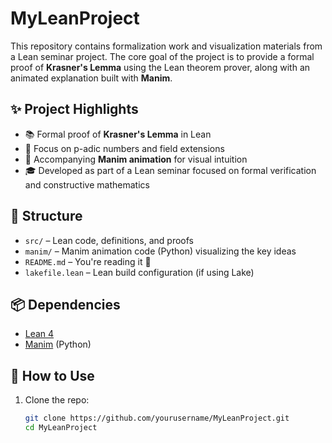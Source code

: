 # MyLeanProject

This repository contains formalization work and visualization materials from a Lean seminar project. The core goal of the project is to provide a formal proof of **Krasner's Lemma** using the Lean theorem prover, along with an animated explanation built with **Manim**.

## ✨ Project Highlights

- 📚 Formal proof of **Krasner's Lemma** in Lean
- 🧠 Focus on p-adic numbers and field extensions
- 🎥 Accompanying **Manim animation** for visual intuition
- 🎓 Developed as part of a Lean seminar focused on formal verification and constructive mathematics

## 🔧 Structure

- `src/` – Lean code, definitions, and proofs
- `manim/` – Manim animation code (Python) visualizing the key ideas
- `README.md` – You're reading it 🙂
- `lakefile.lean` – Lean build configuration (if using Lake)

## 📦 Dependencies

- [Lean 4](https://leanprover.github.io)
- [Manim](https://docs.manim.community) (Python)

## 🧪 How to Use

1. Clone the repo:
   ```bash
   git clone https://github.com/yourusername/MyLeanProject.git
   cd MyLeanProject

